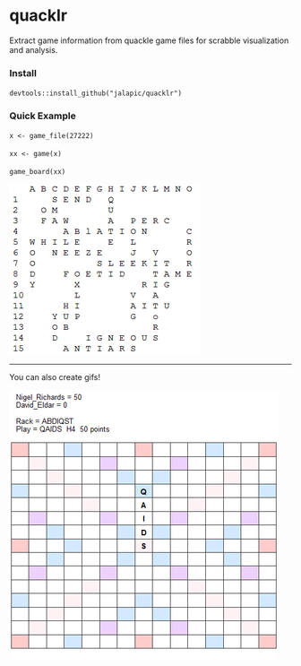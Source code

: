 # quacklr

Extract game information from quackle game files for scrabble visualization and analysis.

### Install

`devtools::install_github("jalapic/quacklr")`


### Quick Example

```
x <- game_file(27222)
  
xx <- game(x)
  
game_board(xx)

```
  

  


![](https://github.com/jalapic/quacklr/blob/master/img/game.png)

  

  
__________________________



You can also create gifs!

  

![](https://github.com/jalapic/quacklr/blob/master/img/test.gif)
